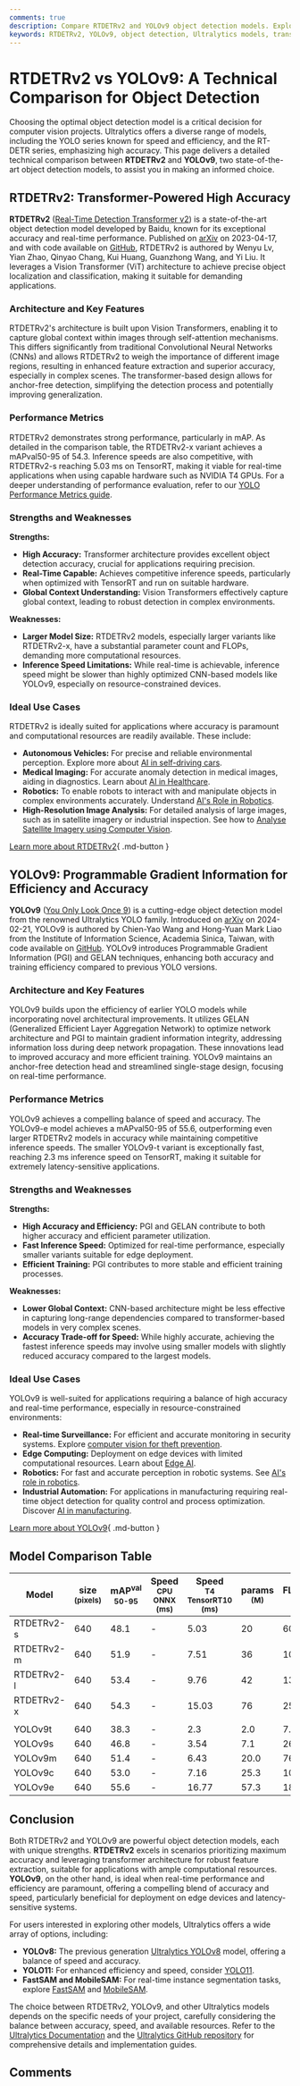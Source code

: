 ```yaml
---
comments: true
description: Compare RTDETRv2 and YOLOv9 object detection models. Explore performance, strengths, weaknesses, and ideal use cases to make an informed decision.
keywords: RTDETRv2, YOLOv9, object detection, Ultralytics models, transformer vision, YOLO series, real-time object detection, model comparison, Vision Transformers, computer vision
---
```


# RTDETRv2 vs YOLOv9: A Technical Comparison for Object Detection

Choosing the optimal object detection model is a critical decision for computer vision projects. Ultralytics offers a diverse range of models, including the YOLO series known for speed and efficiency, and the RT-DETR series, emphasizing high accuracy. This page delivers a detailed technical comparison between **RTDETRv2** and **YOLOv9**, two state-of-the-art object detection models, to assist you in making an informed choice.

<script async src="https://cdn.jsdelivr.net/npm/chart.js"></script>
<script defer src="../../javascript/benchmark.js"></script>

<canvas id="modelComparisonChart" width="1024" height="400" active-models='["RTDETRv2", "YOLOv9"]'></canvas>

## RTDETRv2: Transformer-Powered High Accuracy

**RTDETRv2** ([Real-Time Detection Transformer v2](https://docs.ultralytics.com/models/rtdetr/)) is a state-of-the-art object detection model developed by Baidu, known for its exceptional accuracy and real-time performance. Published on [arXiv](https://arxiv.org/abs/2304.08069) on 2023-04-17, and with code available on [GitHub](https://github.com/lyuwenyu/RT-DETR/tree/main/rtdetrv2_pytorch), RTDETRv2 is authored by Wenyu Lv, Yian Zhao, Qinyao Chang, Kui Huang, Guanzhong Wang, and Yi Liu. It leverages a Vision Transformer (ViT) architecture to achieve precise object localization and classification, making it suitable for demanding applications.

### Architecture and Key Features

RTDETRv2's architecture is built upon Vision Transformers, enabling it to capture global context within images through self-attention mechanisms. This differs significantly from traditional Convolutional Neural Networks (CNNs) and allows RTDETRv2 to weigh the importance of different image regions, resulting in enhanced feature extraction and superior accuracy, especially in complex scenes. The transformer-based design allows for anchor-free detection, simplifying the detection process and potentially improving generalization.

### Performance Metrics

RTDETRv2 demonstrates strong performance, particularly in mAP. As detailed in the comparison table, the RTDETRv2-x variant achieves a mAPval50-95 of 54.3. Inference speeds are also competitive, with RTDETRv2-s reaching 5.03 ms on TensorRT, making it viable for real-time applications when using capable hardware such as NVIDIA T4 GPUs. For a deeper understanding of performance evaluation, refer to our [YOLO Performance Metrics guide](https://docs.ultralytics.com/guides/yolo-performance-metrics/).

### Strengths and Weaknesses

**Strengths:**

- **High Accuracy:** Transformer architecture provides excellent object detection accuracy, crucial for applications requiring precision.
- **Real-Time Capable:** Achieves competitive inference speeds, particularly when optimized with TensorRT and run on suitable hardware.
- **Global Context Understanding:** Vision Transformers effectively capture global context, leading to robust detection in complex environments.

**Weaknesses:**

- **Larger Model Size:** RTDETRv2 models, especially larger variants like RTDETRv2-x, have a substantial parameter count and FLOPs, demanding more computational resources.
- **Inference Speed Limitations:** While real-time is achievable, inference speed might be slower than highly optimized CNN-based models like YOLOv9, especially on resource-constrained devices.

### Ideal Use Cases

RTDETRv2 is ideally suited for applications where accuracy is paramount and computational resources are readily available. These include:

- **Autonomous Vehicles:** For precise and reliable environmental perception. Explore more about [AI in self-driving cars](https://www.ultralytics.com/solutions/ai-in-automotive).
- **Medical Imaging:** For accurate anomaly detection in medical images, aiding in diagnostics. Learn about [AI in Healthcare](https://www.ultralytics.com/solutions/ai-in-healthcare).
- **Robotics:** To enable robots to interact with and manipulate objects in complex environments accurately. Understand [AI's Role in Robotics](https://www.ultralytics.com/blog/from-algorithms-to-automation-ais-role-in-robotics).
- **High-Resolution Image Analysis:** For detailed analysis of large images, such as in satellite imagery or industrial inspection. See how to [Analyse Satellite Imagery using Computer Vision](https://www.ultralytics.com/blog/using-computer-vision-to-analyse-satellite-imagery).

[Learn more about RTDETRv2](https://docs.ultralytics.com/models/rtdetr/){ .md-button }

## YOLOv9: Programmable Gradient Information for Efficiency and Accuracy

**YOLOv9** ([You Only Look Once 9](https://docs.ultralytics.com/models/yolov9/)) is a cutting-edge object detection model from the renowned Ultralytics YOLO family. Introduced on [arXiv](https://arxiv.org/abs/2402.13616) on 2024-02-21, YOLOv9 is authored by Chien-Yao Wang and Hong-Yuan Mark Liao from the Institute of Information Science, Academia Sinica, Taiwan, with code available on [GitHub](https://github.com/WongKinYiu/yolov9). YOLOv9 introduces Programmable Gradient Information (PGI) and GELAN techniques, enhancing both accuracy and training efficiency compared to previous YOLO versions.

### Architecture and Key Features

YOLOv9 builds upon the efficiency of earlier YOLO models while incorporating novel architectural improvements. It utilizes GELAN (Generalized Efficient Layer Aggregation Network) to optimize network architecture and PGI to maintain gradient information integrity, addressing information loss during deep network propagation. These innovations lead to improved accuracy and more efficient training. YOLOv9 maintains an anchor-free detection head and streamlined single-stage design, focusing on real-time performance.

### Performance Metrics

YOLOv9 achieves a compelling balance of speed and accuracy. The YOLOv9-e model achieves a mAPval50-95 of 55.6, outperforming even larger RTDETRv2 models in accuracy while maintaining competitive inference speeds. The smaller YOLOv9-t variant is exceptionally fast, reaching 2.3 ms inference speed on TensorRT, making it suitable for extremely latency-sensitive applications.

### Strengths and Weaknesses

**Strengths:**

- **High Accuracy and Efficiency:** PGI and GELAN contribute to both higher accuracy and efficient parameter utilization.
- **Fast Inference Speed:** Optimized for real-time performance, especially smaller variants suitable for edge deployment.
- **Efficient Training:** PGI contributes to more stable and efficient training processes.

**Weaknesses:**

- **Lower Global Context:** CNN-based architecture might be less effective in capturing long-range dependencies compared to transformer-based models in very complex scenes.
- **Accuracy Trade-off for Speed:** While highly accurate, achieving the fastest inference speeds may involve using smaller models with slightly reduced accuracy compared to the largest models.

### Ideal Use Cases

YOLOv9 is well-suited for applications requiring a balance of high accuracy and real-time performance, especially in resource-constrained environments:

- **Real-time Surveillance:** For efficient and accurate monitoring in security systems. Explore [computer vision for theft prevention](https://www.ultralytics.com/blog/computer-vision-for-theft-prevention-enhancing-security).
- **Edge Computing:** Deployment on edge devices with limited computational resources. Learn about [Edge AI](https://www.ultralytics.com/glossary/edge-ai).
- **Robotics:** For fast and accurate perception in robotic systems. See [AI's role in robotics](https://www.ultralytics.com/blog/from-algorithms-to-automation-ais-role-in-robotics).
- **Industrial Automation:** For applications in manufacturing requiring real-time object detection for quality control and process optimization. Discover [AI in manufacturing](https://www.ultralytics.com/solutions/ai-in-manufacturing).

[Learn more about YOLOv9](https://docs.ultralytics.com/models/yolov9/){ .md-button }

## Model Comparison Table

| Model      | size<br><sup>(pixels) | mAP<sup>val<br>50-95 | Speed<br><sup>CPU ONNX<br>(ms) | Speed<br><sup>T4 TensorRT10<br>(ms) | params<br><sup>(M) | FLOPs<br><sup>(B) |
| ---------- | --------------------- | -------------------- | ------------------------------ | ----------------------------------- | ------------------ | ----------------- |
| RTDETRv2-s | 640                   | 48.1                 | -                              | 5.03                                | 20                 | 60                |
| RTDETRv2-m | 640                   | 51.9                 | -                              | 7.51                                | 36                 | 100               |
| RTDETRv2-l | 640                   | 53.4                 | -                              | 9.76                                | 42                 | 136               |
| RTDETRv2-x | 640                   | 54.3                 | -                              | 15.03                               | 76                 | 259               |
|            |                       |                      |                                |                                     |                    |                   |
| YOLOv9t    | 640                   | 38.3                 | -                              | 2.3                                 | 2.0                | 7.7               |
| YOLOv9s    | 640                   | 46.8                 | -                              | 3.54                                | 7.1                | 26.4              |
| YOLOv9m    | 640                   | 51.4                 | -                              | 6.43                                | 20.0               | 76.3              |
| YOLOv9c    | 640                   | 53.0                 | -                              | 7.16                                | 25.3               | 102.1             |
| YOLOv9e    | 640                   | 55.6                 | -                              | 16.77                               | 57.3               | 189.0             |

## Conclusion

Both RTDETRv2 and YOLOv9 are powerful object detection models, each with unique strengths. **RTDETRv2** excels in scenarios prioritizing maximum accuracy and leveraging transformer architecture for robust feature extraction, suitable for applications with ample computational resources. **YOLOv9**, on the other hand, is ideal when real-time performance and efficiency are paramount, offering a compelling blend of accuracy and speed, particularly beneficial for deployment on edge devices and latency-sensitive systems.

For users interested in exploring other models, Ultralytics offers a wide array of options, including:

- **YOLOv8:** The previous generation [Ultralytics YOLOv8](https://docs.ultralytics.com/models/yolov8/) model, offering a balance of speed and accuracy.
- **YOLO11:** For enhanced efficiency and speed, consider [YOLO11](https://docs.ultralytics.com/models/yolo11/).
- **FastSAM and MobileSAM:** For real-time instance segmentation tasks, explore [FastSAM](https://docs.ultralytics.com/models/fast-sam/) and [MobileSAM](https://docs.ultralytics.com/models/mobile-sam/).

The choice between RTDETRv2, YOLOv9, and other Ultralytics models depends on the specific needs of your project, carefully considering the balance between accuracy, speed, and available resources. Refer to the [Ultralytics Documentation](https://docs.ultralytics.com/models/) and the [Ultralytics GitHub repository](https://github.com/ultralytics/ultralytics) for comprehensive details and implementation guides.

## Comments
